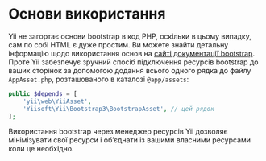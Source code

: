 Основи використання
===================

Yii не загортає основи bootstrap в код PHP, оскільки в цьому випадку, сам по собі HTML є дуже простим.
Ви можете знайти детальну інформацію щодо використання основ на [сайті документації bootstrap](http://getbootstrap.com/css/).
Проте Yii забезпечує зручний спосіб підключення ресурсів bootstrap до ваших сторінок за допомогою додання всього одного рядка до файлу
`AppAsset.php`, розташованого в каталозі `@app/assets`:

```php
public $depends = [
    'yii\web\YiiAsset',
    'Yiisoft\Yii\Bootstrap3\BootstrapAsset', // цей рядок
];
```

Використання bootstrap через менеджер ресурсів Yii дозволяє мінімізувати свої ресурси і обʼєднати із вашими власними ресурсами коли це необхідно.
